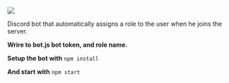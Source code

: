![](https://komarev.com/ghpvc/?username=KirilCrut&color=green)


Discord bot that automatically assigns a role to the user when he joins the server.

**Wrire to bot.js bot token, and role name.**

**Setup the bot with** ```npm install```

**And start with** ```npm start```
